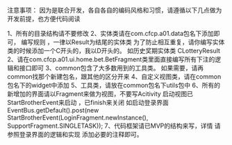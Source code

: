注意事项：
因为是联合开发，各自各自的编码风格和习惯，请遵循以下几点做为开发前提，也方便代码阅读

1、所有的目录结构请不要修改
2、实体类请在com.cfcp.a01.data包名下添加即可，
    编写规则 ，一律以Result为结尾的实体类
    为了防止相互重复，请你编写实体类的时候添加一个C开头的，我以D开头的。
    如历史奖期实体类 CLotteryResult
2、请在com.cfcp.a01.ui.home.bet.BetFragment类里面直接编写所有下注的逻辑和接口即可
3、common包含了大多数用到的工具类。
	如果需要，请再common找那个新建包名，跟其他的区分开来
4、自定义视图类，请在common包名下的widget中添加
5、工具类，请放在common包名下utils包中
6、所有的新增加的界面请以Fragment来做为视图，不要写Acitivity
	启动视图已StartBrotherEvent来启动 ，已finish来关闭
	如启动登录界面
	EventBus.getDefault().post(new StartBrotherEvent(LoginFragment.newInstance(), SupportFragment.SINGLETASK));
7、代码框架请已MVP的结构来写，详情 请参照登录界面的逻辑和实现 添加必要的注释即可。


                




